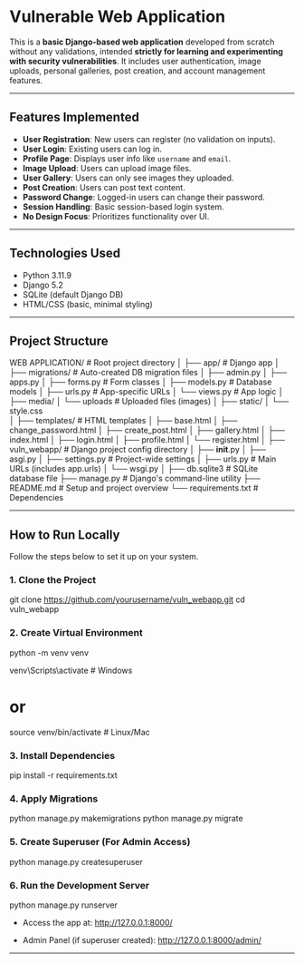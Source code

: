# Vulnerable Web Application 

This is a **basic Django-based web application** developed from scratch without any validations, intended **strictly for learning and experimenting with security vulnerabilities**. It includes user authentication, image uploads, personal galleries, post creation, and account management features.

---

## Features Implemented

- **User Registration**: New users can register (no validation on inputs).
- **User Login**: Existing users can log in.
- **Profile Page**: Displays user info like `username` and `email`.
- **Image Upload**: Users can upload image files.
- **User Gallery**: Users can only see images they uploaded.
- **Post Creation**: Users can post text content.
- **Password Change**: Logged-in users can change their password.
- **Session Handling**: Basic session-based login system.
- **No Design Focus**: Prioritizes functionality over UI.

---

##  Technologies Used

- Python 3.11.9
- Django 5.2
- SQLite (default Django DB)
- HTML/CSS (basic, minimal styling)

---

##  Project Structure

WEB APPLICATION/                     # Root project directory
│
├── app/                        # Django app
│   ├── migrations/             # Auto-created DB migration files
│   ├── admin.py
│   ├── apps.py
│   ├── forms.py                # Form classes
│   ├── models.py               # Database models
│   ├── urls.py                 # App-specific URLs
│   └── views.py                # App logic
│
├── media/ 
│    └── uploads                 # Uploaded files (images)
│
├── static/
│   └── style.css  
│
├── templates/              # HTML templates
│   ├── base.html
│   ├── change_password.html
│   ├── create_post.html
│   ├── gallery.html
│   ├── index.html
│   ├── login.html
│   ├── profile.html
│   └── register.html
│
├── vuln_webapp/                # Django project config directory
│   ├── __init__.py
│   ├── asgi.py
│   ├── settings.py             # Project-wide settings
│   ├── urls.py                 # Main URLs (includes app.urls)
│   └── wsgi.py
│
├── db.sqlite3                  # SQLite database file
├── manage.py                   # Django's command-line utility
├── README.md                   # Setup and project overview
└── requirements.txt            # Dependencies 


---

##  How to Run Locally

Follow the steps below to set it up on your system.

### 1.  Clone the Project

git clone https://github.com/yourusername/vuln_webapp.git
cd vuln_webapp

### 2.  Create Virtual Environment

python -m venv venv

venv\Scripts\activate    # Windows
# or
source venv/bin/activate # Linux/Mac

### 3. Install Dependencies

pip install -r requirements.txt

### 4. Apply Migrations

python manage.py makemigrations
python manage.py migrate

### 5. Create Superuser (For Admin Access)

python manage.py createsuperuser

### 6. Run the Development Server

python manage.py runserver

* Access the app at: http://127.0.0.1:8000/

* Admin Panel (if superuser created): http://127.0.0.1:8000/admin/

---